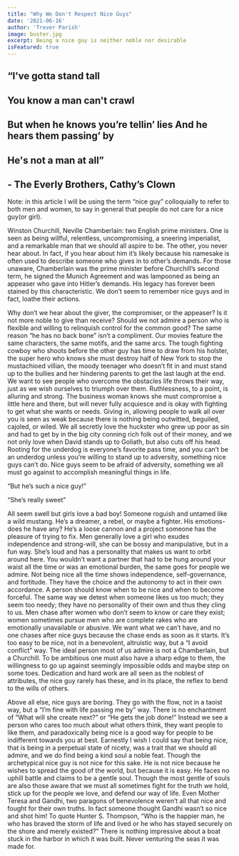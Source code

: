 ```yaml
---
title: "Why We Don't Respect Nice Guys"
date: '2021-06-16'
author: 'Trever Parish'
image: buster.jpg
excerpt: Being a nice guy is neither noble nor desirable
isFeatured: true
---
```


## “I've gotta stand tall

## You know a man can't crawl

## But when he knows you’re tellin’ lies And he hears them passing’ by

## He's not a man at all”

## - The Everly Brothers, Cathy’s Clown

Note: in this article I will be using the term “nice guy” colloquially to refer to both men and women, to say in general that people do not care for a nice guy(or girl).

Winston Churchill, Neville Chamberlain: two English prime ministers. One is seen as being willful, relentless, uncompromising, a sneering imperialist, and a remarkable man that we should all aspire to be. The other, you never hear about. In fact, if you hear about him it’s likely because his namesake is often used to describe someone who gives in to other’s demands. For those unaware, Chamberlain was the prime minister before Churchill’s second term, he signed the Munich Agreement and was lampooned as being an appeaser who gave into Hitler’s demands. His legacy has forever been stained by this characteristic. We don’t seem to remember nice guys and in fact, loathe their actions.

Why don’t we hear about the giver, the compromiser, or the appeaser? Is it not more noble to give than receive? Should we not admire a person who is flexible and willing to relinquish control for the common good? The same reason “he has no back bone” isn’t a compliment. Our movies feature the same characters, the same motifs, and the same arcs. The tough fighting cowboy who shoots before the other guy has time to draw from his holster, the super hero who knows she must destroy half of New York to stop the mustachioed villian, the moody teenager who doesn’t fit in and must stand up to the bullies and her hindering parents to get the last laugh at the end. We want to see people who overcome the obstacles life throws their way, just as we wish ourselves to triumph over them. Ruthlessness, to a point, is alluring and strong. The business woman knows she must compromise a little here and there, but will never fully acquiesce and is okay with fighting to get what she wants or needs. Giving in, allowing people to walk all over you is seen as weak because there is nothing being outwitted, beguiled, cajoled, or wiled. We all secretly love the huckster who grew up poor as sin and had to get by in the big city conning rich folk out of their money, and we not only love when David stands up to Goliath, but also cuts off his head. Rooting for the underdog is everyone’s favorite pass time, and you can’t be an underdog unless you’re willing to stand up to adversity, something nice guys can’t do. Nice guys seem to be afraid of adversity, something we all must go against to accomplish meaningful things in life.

“But he’s such a nice guy!”

“She’s really sweet”

All seem swell but girls love a bad boy! Someone roguish and untamed like a wild mustang. He’s a dreamer, a rebel, or maybe a fighter. His emotions- does he have any? He’s a loose cannon and a project someone has the pleasure of trying to fix. Men generally love a girl who exudes independence and strong-will, she can be bossy and manipulative, but in a fun way. She’s loud and has a personality that makes us want to orbit around here. You wouldn’t want a partner that had to be hung around your waist all the time or was an emotional burden, the same goes for people we admire. Not being nice all the time shows independence, self-governance, and fortitude. They have the choice and the autonomy to act in their own accordance. A person should know when to be nice and when to become forceful. The same way we detest when someone likes us too much; they seem too needy; they have no personality of their own and thus they cling to us. Men chase after women who don’t seem to know or care they exist; women sometimes pursue men who are complete rakes who are emotionally unavailable or abusive. We want what we can’t have, and no one chases after nice guys because the chase ends as soon as it starts. It’s too easy to be nice, not in a benevolent, altruistic way, but a “I avoid conflict” way. The ideal person most of us admire is not a Chamberlain, but a Churchill. To be ambitious one must also have a sharp edge to them, the willingness to go up against seemingly impossible odds and maybe step on some toes. Dedication and hard work are all seen as the noblest of attributes, the nice guy rarely has these, and in its place, the reflex to bend to the wills of others.

Above all else, nice guys are boring. They go with the flow, not in a taoist way, but a “I’m fine with life passing me by” way. There is no enchantment of “What will she create next?” or “He gets the job done!” Instead we see a person who cares too much about what others think, they want people to like them, and paradoxically being nice is a good way for people to be indifferent towards you at best. Earnestly I wish I could say that being nice, that is being in a perpetual state of nicety, was a trait that we should all admire, and we do find being a kind soul a noble feat. Though the archetypical nice guy is not nice for this sake. He is not nice because he wishes to spread the good of the world, but because it is easy. He faces no uphill battle and claims to be a gentle soul. Though the most gentle of souls are also those aware that we must all sometimes fight for the truth we hold, stick up for the people we love, and defend our way of life. Even Mother Teresa and Gandhi, two paragons of benevolence weren’t all that nice and fought for their own truths. In fact someone thought Gandhi wasn’t so nice and shot him! To quote Hunter S. Thompson, “Who is the happier man, he who has braved the storm of life and lived or he who has stayed securely on the shore and merely existed?” There is nothing impressive about a boat stuck in the harbor in which it was built. Never venturing the seas it was made for.
